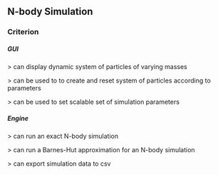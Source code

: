 ## N-body Simulation

### Criterion

##### GUI

\> can display dynamic system of particles of varying masses

\> can be used to to create and reset system of particles according to parameters

\> can be used to set scalable set of simulation parameters

##### Engine

\> can run an exact N-body simulation

\> can run a Barnes-Hut approximation for an N-body simulation

\> can export simulation data to csv
